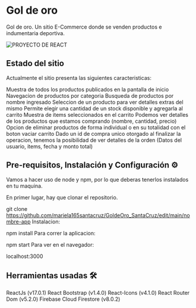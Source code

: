 # Gol de oro

Gol de oro. Un sitio E-Commerce donde se venden productos e indumentaria deportiva.

![PROYECTO DE REACT](https://user-images.githubusercontent.com/82129632/134102543-44ee2c89-a940-4138-980a-637424e31632.gif)


## Estado del sitio

Actualmente el sitio presenta las siguientes caracteristicas:

Muestra de todos los productos publicados en la pantalla de inicio
Navegacion de productos por categoria
Busqueda de productos por nombre ingresado
Seleccion de un producto para ver detalles extras del mismo
Permite elegir una cantidad de un stock disponible y agregarla al carrito
Muestra de items seleccionados en el carrito
Podemos ver detalles de los productos que estamos comprando (nombre, cantidad, precio)
Opcion de eliminar productos de forma individual o en su totalidad con el boton vaciar carrito
Dado un id de compra unico otorgado al finalizar la operacion, tenemos la posibilidad de ver detalles de la orden (Datos del usuario, items, fecha y monto total)

## Pre-requisitos, Instalación y Configuración ⚙️

Vamos a hacer uso de node y npm, por lo que deberas tenerlos instalados en tu maquina.

En primer lugar, hay que clonar el repositorio.

git clone https://github.com/mariela165santacruz/GoldeOro_SantaCruz/edit/main/nombre-app
Instalacion:

npm install
Para correr la aplicacion:

npm start
Para ver en el navegador:

localhost:3000

## Herramientas usadas 🛠️

ReactJs (v17.0.1)
React Bootstrap (v1.4.0)
React-Icons (v4.1.0)
React Router Dom (v5.2.0)
Firebase Cloud Firestore (v8.0.2)

